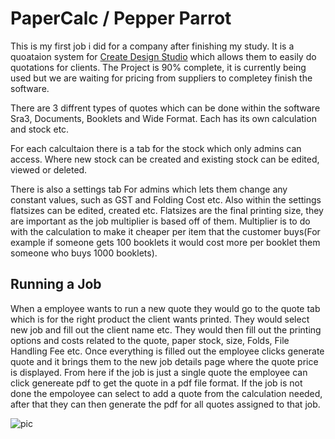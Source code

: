 # PaperCalc / Pepper Parrot
This is my first job i did for a company after finishing my study. It is a quoataion system for [Create Design Studio](https://createdesignstudio.co.nz/) which allows them to easily do quotations for clients. The Project is 90% complete, it is currently being used but we are waiting for pricing from suppliers to completey finish the software.

There are 3 diffrent types of quotes which can be done within the software Sra3, Documents, Booklets and Wide Format. Each has its own calculation and stock etc.

For each calcultaion there is a tab for the stock which only admins can access. Where new stock can be created and existing stock can be edited, viewed or deleted.

There is also a settings tab For admins which lets them change any constant values, such as GST and Folding Cost etc. 
Also within the settings flatsizes can be edited, created etc. Flatsizes are the final printing size, they are important as the job multiplier is based off of them. Multiplier is to do with the calculation to make it cheaper per item that the customer buys(For example if someone gets 100 booklets it would cost more per booklet them someone who buys 1000 booklets).

## Running a Job
When a employee wants to run a new quote they would go to the quote tab which is for the right product the client wants printed. 
They would select new job and fill out the client name etc. They would then fill out the printing options and costs related to the quote, paper stock, size, Folds, File Handling Fee etc.
Once everything is filled out the employee clicks generate quote and it brings them to the new job details page where the quote price is displayed.
From here if the job is just a single quote the employee can click genereate pdf to get the quote in a pdf file format.
If the job is not done the empoloyee can select to add a quote from the calculation needed, after that they can then generate the pdf for all quotes assigned to that job.

![pic](https://drive.google.com/uc?export=view&id=1oJaK5kd9iEKraEahP-R7EgbPmEBe8vJ0)
